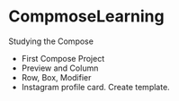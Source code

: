 # CompmoseLearning
Studying the Сompose
* First Compose Project
* Preview and Column
* Row, Box, Modifier
* Instagram profile card. Create template.
